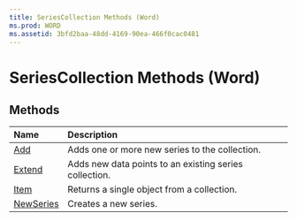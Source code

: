 ```yaml
---
title: SeriesCollection Methods (Word)
ms.prod: WORD
ms.assetid: 3bfd2baa-48dd-4169-90ea-466f0cac0481
---
```



# SeriesCollection Methods (Word)

## Methods



|**Name**|**Description**|
|:-----|:-----|
|[Add](seriescollection-add-method-word.md)|Adds one or more new series to the collection.|
|[Extend](seriescollection-extend-method-word.md)|Adds new data points to an existing series collection.|
|[Item](seriescollection-item-method-word.md)|Returns a single object from a collection.|
|[NewSeries](seriescollection-newseries-method-word.md)|Creates a new series.|

